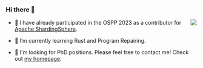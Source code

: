 ### Hi there 👋
<img align="right" src="https://github-readme-stats.vercel.app/api?username=cardigan1008&show_icons=true&count_private=true&icon_color=CE1D2D&text_color=718096&bg_color=ffffff&hide_title=true" />

- 🔭 I have already participated in the OSPP 2023 as a contributor for [Apache ShardingSphere](https://github.com/apache/shardingsphere).
 
- 🌱 I’m currently learning Rust and Program Repairing.

- 📝 I'm looking for PhD positions. Please feel free to contact me! Check out [my homepage](https://cardigan1008.github.io/).

<!--
**cardigan1008/cardigan1008** is a ✨ _special_ ✨ repository because its `README.md` (this file) appears on your GitHub profile.

Here are some ideas to get you started:

- 🔭 I’m currently working on ...
- 🌱 I’m currently learning ...
- 👯 I’m looking to collaborate on ...
- 🤔 I’m looking for help with ...
- 💬 Ask me about ...
- 📫 How to reach me: ...
- 😄 Pronouns: ...
- ⚡ Fun fact: ...
-->
